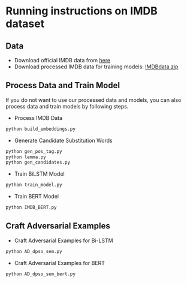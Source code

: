 # Running instructions on IMDB dataset
## Data
- Download official IMDB data from [here](http://ai.stanford.edu/~amaas/data/sentiment/aclImdb_v1.tar.gz)
- Download processed IMDB data for training models: [IMDBdata.zip](https://cloud.tsinghua.edu.cn/d/b6b35b7b7fdb43c1bf8c/files/?p=%2FIMDBdata.zip)




## Process Data and Train Model
If you do not want to use our processed data and models, you can also process data and train models by following steps.
- Process IMDB Data
```bash
python build_embeddings.py
```
- Generate Candidate Substitution Words
```bash
python gen_pos_tag.py
python lemma.py
python gen_candidates.py
```
- Train BiLSTM Model
```bash
python train_model.py
```
- Train BERT Model
```bash
python IMDB_BERT.py
```
## Craft Adversarial Examples
- Craft Adversarial Examples for Bi-LSTM
```bash
python AD_dpso_sem.py
```
- Craft Adversarial Examples for BERT
```bash
python AD_dpso_sem_bert.py
```

